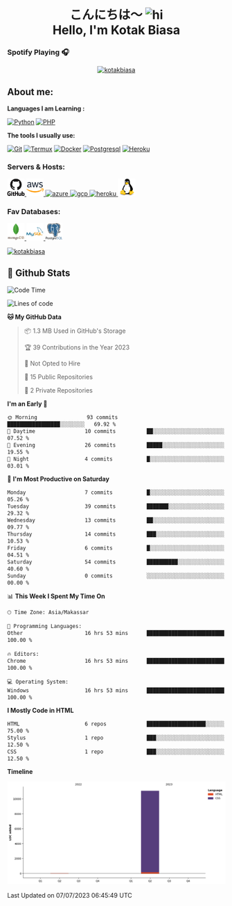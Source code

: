 <h1 align="center">こんにちは〜 <img src="https://user-images.githubusercontent.com/1303154/88677602-1635ba80-d120-11ea-84d8-d263ba5fc3c0.gif" width="40px" alt="hi"><br>Hello, I'm Kotak Biasa</h1>

### Spotify Playing 🎧
<p align="center"> <a href="https://spotify-github-profile.vercel.app/api/view?uid=31b4jpi7kf7oulwx6heboi27yr4y&redirect=true"><img src="https://spotify-github-profile.vercel.app/api/view?uid=31b4jpi7kf7oulwx6heboi27yr4y&cover_image=true&theme=default&show_offline=true&background_color=121212&bar_color_cover=true" alt="kotakbiasa" /></a> </p>

## **About me**:

**Languages I am Learning :**

[![Python](https://img.shields.io/badge/-Python-%232c3e50?style=flat-square&logo=python)](https://python.org)
[![PHP](https://img.shields.io/badge/-PHP-%232c3e50?style=flat-square&logo=php)](https://php.net)

**The tools I usually use:**

[![Git](https://img.shields.io/badge/-Git-%23F05032?style=flat-square&logo=git&logoColor=%23ffffff)](https://git-scm.com)
[![Termux](https://img.shields.io/badge/-Termux-%232c3e50?style=flat-square&logo=typescript)](https://termux.com)
[![Docker](https://img.shields.io/badge/-Docker-%23007ACC?style=flat-square&logo=docker)](https://www.docker.com/)
[![Postgresql](https://img.shields.io/badge/-Postgresql-%232c3e50?style=flat-square&logo=postgresql)](https://postgresql.org)
[![Heroku](https://img.shields.io/badge/-Heroku-purple?style=flat-square&logo=heroku)](https://heroku.com)

<h3 align="left">Servers & Hosts:</h3>
<p align="left"> <a href="https://github.com/" target="_blank"> <img src="https://github.com/devicons/devicon/raw/master/icons/github/github-original-wordmark.svg" alt="github" width="40" height="40"/> </a> <a href="https://aws.amazon.com" target="_blank"> <img src="https://raw.githubusercontent.com/devicons/devicon/master/icons/amazonwebservices/amazonwebservices-original-wordmark.svg" alt="aws" width="40" height="40"/> </a> <a href="https://azure.microsoft.com/en-in/" target="_blank"> <img src="https://www.vectorlogo.zone/logos/microsoft_azure/microsoft_azure-icon.svg" alt="azure" width="40" height="40"/> </a> <a href="https://cloud.google.com" target="_blank"> <img src="https://www.vectorlogo.zone/logos/google_cloud/google_cloud-icon.svg" alt="gcp" width="40" height="40"/> </a> <a href="https://heroku.com" target="_blank"> <img src="https://www.vectorlogo.zone/logos/heroku/heroku-icon.svg" alt="heroku" width="40" height="40"/> </a> <a href="https://www.linux.org/" target="_blank"> <img src="https://raw.githubusercontent.com/devicons/devicon/master/icons/linux/linux-original.svg" alt="linux" width="40" height="40"/> </a> </p>

<h3 align="left">Fav Databases:</h3>
<p align="left"> <a href="https://www.mongodb.com/" target="_blank"> <img src="https://raw.githubusercontent.com/devicons/devicon/master/icons/mongodb/mongodb-original-wordmark.svg" alt="mongodb" width="40" height="40"/> </a> <a href="https://www.mysql.com/" target="_blank"> <img src="https://raw.githubusercontent.com/devicons/devicon/master/icons/mysql/mysql-original-wordmark.svg" alt="mysql" width="40" height="40"/> </a> <a href="https://www.postgresql.org" target="_blank"> <img src="https://raw.githubusercontent.com/devicons/devicon/master/icons/postgresql/postgresql-original-wordmark.svg" alt="postgresql" width="40" height="40"/> </a> </p>

<p align="left"> <a href="https://github.com/kotakbiasa"><img src="https://github-profile-trophy.vercel.app/?username=kotakbiasa" alt="kotakbiasa" /></a> </p>


##  🐙 **Github Stats**

<!--START_SECTION:waka-->
![Code Time](http://img.shields.io/badge/Code%20Time-273%20hrs%2050%20mins-blue)

![Lines of code](https://img.shields.io/badge/From%20Hello%20World%20I%27ve%20Written-11.1%20thousand%20lines%20of%20code-blue)

**🐱 My GitHub Data** 

> 📦 1.3 MB Used in GitHub's Storage 
 > 
> 🏆 39 Contributions in the Year 2023
 > 
> 🚫 Not Opted to Hire
 > 
> 📜 15 Public Repositories 
 > 
> 🔑 2 Private Repositories 
 > 
**I'm an Early 🐤** 

```text
🌞 Morning                93 commits          █████████████████░░░░░░░░   69.92 % 
🌆 Daytime                10 commits          ██░░░░░░░░░░░░░░░░░░░░░░░   07.52 % 
🌃 Evening                26 commits          █████░░░░░░░░░░░░░░░░░░░░   19.55 % 
🌙 Night                  4 commits           █░░░░░░░░░░░░░░░░░░░░░░░░   03.01 % 
```
📅 **I'm Most Productive on Saturday** 

```text
Monday                   7 commits           █░░░░░░░░░░░░░░░░░░░░░░░░   05.26 % 
Tuesday                  39 commits          ███████░░░░░░░░░░░░░░░░░░   29.32 % 
Wednesday                13 commits          ██░░░░░░░░░░░░░░░░░░░░░░░   09.77 % 
Thursday                 14 commits          ███░░░░░░░░░░░░░░░░░░░░░░   10.53 % 
Friday                   6 commits           █░░░░░░░░░░░░░░░░░░░░░░░░   04.51 % 
Saturday                 54 commits          ██████████░░░░░░░░░░░░░░░   40.60 % 
Sunday                   0 commits           ░░░░░░░░░░░░░░░░░░░░░░░░░   00.00 % 
```


📊 **This Week I Spent My Time On** 

```text
🕑︎ Time Zone: Asia/Makassar

💬 Programming Languages: 
Other                    16 hrs 53 mins      █████████████████████████   100.00 % 

🔥 Editors: 
Chrome                   16 hrs 53 mins      █████████████████████████   100.00 % 

💻 Operating System: 
Windows                  16 hrs 53 mins      █████████████████████████   100.00 % 
```

**I Mostly Code in HTML** 

```text
HTML                     6 repos             ███████████████████░░░░░░   75.00 % 
Stylus                   1 repo              ███░░░░░░░░░░░░░░░░░░░░░░   12.50 % 
CSS                      1 repo              ███░░░░░░░░░░░░░░░░░░░░░░   12.50 % 
```



**Timeline**

![Lines of Code chart](https://raw.githubusercontent.com/kotakbiasa/kotakbiasa/main/assets/bar_graph.png)


 Last Updated on 07/07/2023 06:45:49 UTC
<!--END_SECTION:waka-->

